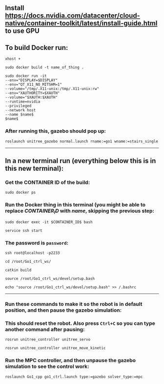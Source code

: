 ## Install https://docs.nvidia.com/datacenter/cloud-native/container-toolkit/latest/install-guide.html to use GPU

## To build Docker run:

```shell
xhost +
```

```shell
sudo docker build -t name_of_thing .
```

```shell
sudo docker run -it 	
--env="DISPLAY=$DISPLAY" 	
--env="QT_X11_NO_MITSHM=1" 	
--volume="/tmp/.X11-unix:/tmp/.X11-unix:rw" 	
--env="XAUTHORITY=$XAUTH" 	
--volume="$XAUTH:$XAUTH" 	
--runtime=nvidia 	
--privileged 	
--network host 	
--name $name$ 	
$name$

```

### After running this, gazebo should pop up:
```shell
roslaunch unitree_gazebo normal.launch rname:=go1 wname:=stairs_single
```

---

## In a new terminal run (everything below this is in this new terminal):

### Get the CONTAINER ID of the build:
```shell
sudo docker ps
```

### Run the Docker thing in this terminal (you might be able to replace $CONTAINER_ID$ with $name$, skipping the previous step:
```shell
sudo docker exec -it $CONTAINER_ID$ bash
```

```shell
service ssh start
```

### The password is `password`:
```shell
ssh root@localhost -p2233
```

```shell
cd /root/Go1_ctrl_ws/
```

```shell
catkin build
```

```shell
source /root/Go1_ctrl_ws/devel/setup.bash
```

```shell
echo "source /root/Go1_ctrl_ws/devel/setup.bash" >> /.bashrc
```

---

### Run these commands to make it so the robot is in default position, and then pause the gazebo simulation:
### This should reset the robot. Also press `Ctrl+C` so you can type another command after pausing:
```shell
rosrun unitree_controller unitree_servo
```
```shell
rosrun unitree_controller unitree_move_kinetic
```

### Run the MPC controller, and then unpause the gazebo simulation to see the control work:
```shell
roslaunch Go1_cpp go1_ctrl.launch type:=gazebo solver_type:=mpc
```
